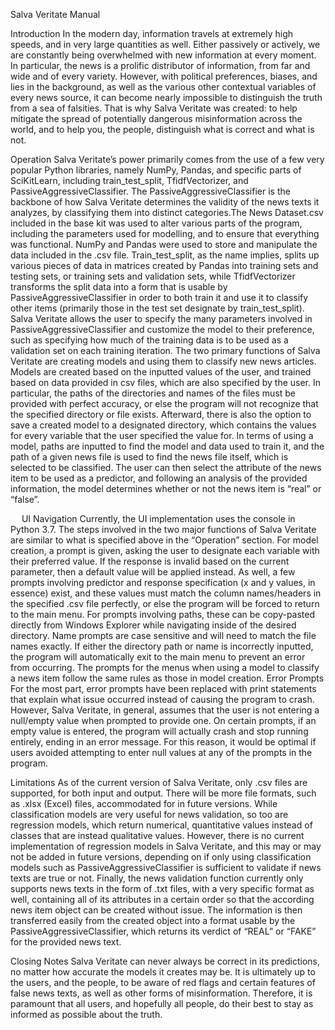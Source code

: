 Salva Veritate Manual

Introduction
In the modern day, information travels at extremely high speeds, and in very large quantities as well. Either passively or actively, we are constantly being overwhelmed with new information at every moment. In particular, the news is a prolific distributor of information, from far and wide and of every variety. However, with political preferences, biases, and lies in the background, as well as the various other contextual variables of every news source, it can become nearly impossible to distinguish the truth from a sea of falsities. That is why Salva Veritate was created: to help mitigate the spread of potentially dangerous misinformation across the world, and to help you, the people, distinguish what is correct and what is not.

Operation
Salva Veritate’s power primarily comes from the use of a few very popular Python libraries, namely NumPy, Pandas, and specific parts of SciKitLearn, including train_test_split, TfidfVectorizer, and PassiveAggressiveClassifier. The PassiveAggressiveClassifier is the backbone of how Salva Veritate determines the validity of the news texts it analyzes, by classifying them into distinct categories.The News Dataset.csv included in the base kit was used to alter various parts of the program, including the parameters used for modelling, and to ensure that everything was functional. NumPy and Pandas were used to store and manipulate the data included in the .csv file. Train_test_split, as the name implies, splits up various pieces of data in matrices created by Pandas into training sets and testing sets, or training sets and validation sets, while TfidfVectorizer transforms the split data into a form that is usable by PassiveAggressiveClassifier in order to both train it and use it to classify other items (primarily those in the test set designate by train_test_split). Salva Veritate allows the user to specify the many parameters involved in PassiveAggressiveClassifier and customize the model to their preference, such as specifying how much of the training data is to be used as a validation set on each training iteration. The two primary functions of Salva Veritate are creating models and using them to classify new news articles. Models are created based on the inputted values of the user, and trained based on data provided in csv files, which are also specified by the user. In particular, the paths of the directories and names of the files must be provided with perfect accuracy, or else the program will not recognize that the specified directory or file exists. Afterward, there is also the option to save a created model to a designated directory, which contains the values for every variable that the user specified the value for. In terms of using a model, paths are inputted to find the model and data used to train it, and the path of a given news file is used to find the news file itself, which is selected to be classified. The user can then select the attribute of the news item to be used as a predictor, and following an analysis of the provided information, the model determines whether or not the news item is “real” or “false”.

 
UI Navigation
Currently, the UI implementation uses the console in Python 3.7. The steps involved in the two major functions of Salva Veritate are similar to what is specified above in the “Operation” section. For model creation, a prompt is given, asking the user to designate each variable with their preferred value. If the response is invalid based on the current parameter, then a default value will be applied instead. As well, a few prompts involving predictor and response specification (x and y values, in essence) exist, and these values must match the column names/headers in the specified .csv file perfectly, or else the program will be forced to return to the main menu. For prompts involving paths, these can be copy-pasted directly from Windows Explorer while navigating inside of the desired directory. Name prompts are case sensitive and will need to match the file names exactly. If either the directory path or name is incorrectly inputted, the program will automatically exit to the main menu to prevent an error from occurring. The prompts for the menus when using a model to classify a news item follow the same rules as those in model creation. 
Error Prompts
For the most part, error prompts have been replaced with print statements that explain what issue occurred instead of causing the program to crash. However, Salva Veritate, in general, assumes that the user is not entering a null/empty value when prompted to provide one. On certain prompts, if an empty value is entered, the program will actually crash and stop running entirely, ending in an error message. For this reason, it would be optimal if users avoided attempting to enter null values at any of the prompts in the program.

Limitations
As of the current version of Salva Veritate, only .csv files are supported, for both input and output. There will be more file formats, such as .xlsx (Excel) files, accommodated for in future versions.
While classification models are very useful for news validation, so too are regression models, which return numerical, quantitative values instead of classes that are instead qualitative values. However, there is no current implementation of regression models in Salva Veritate, and this may or may not be added in future versions, depending on if only using classification models such as PassiveAggressiveClassifier is sufficient to validate if news texts are true or not. 
Finally, the news validation function currently only supports news texts in the form of .txt files, with a very specific format as well, containing all of its attributes in a certain order so that the according news item object can be created without issue. The information is then transferred easily from the created object into a format usable by the PassiveAggressiveClassifier, which returns its verdict of “REAL” or “FAKE” for the provided news text.

Closing Notes
Salva Veritate can never always be correct in its predictions, no matter how accurate the models it creates may be. It is ultimately up to the users, and the people, to be aware of red flags and certain features of false news texts, as well as other forms of misinformation. Therefore, it is paramount that all users, and hopefully all people, do their best to stay as informed as possible about the truth.


